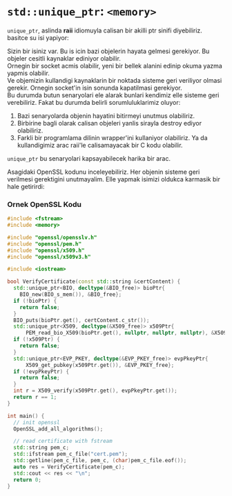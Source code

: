 # `std::unique_ptr`: `<memory>`

`unique_ptr`, aslinda **raii** idiomuyla calisan bir akilli ptr sinifi diyebiliriz.  
basitce su isi yapiyor:

Sizin bir isiniz var. Bu is icin bazi objelerin hayata gelmesi gerekiyor. Bu objeler cesitli kaynaklar ediniyor olabilir.  
Ornegin bir socket acmis olabilir, yeni bir bellek alanini edinip okuma yazma yapmis olabilir.  
Ve objemizin kullandigi kaynaklarin bir noktada sisteme geri veriliyor olmasi gerekir. Ornegin socket'in isin sonunda kapatilmasi gerekiyor.  
Bu durumda butun senaryolari ele alarak bunlari kendimiz elle sisteme geri verebiliriz. Fakat bu durumda belirli sorumluluklarimiz oluyor:

1. Bazi senaryolarda objenin hayatini bitirmeyi unutmus olabiliriz.
2. Birbirine bagli olarak calisan objeleri yanlis sirayla destroy ediyor olabiliriz.
3. Farkli bir programlama dilinin wrapper'ini kullaniyor olabiliriz. Ya da kullandigimiz arac raii'le calisamayacak bir C kodu olabilir.

`unique_ptr` bu senaryolari kapsayabilecek harika bir arac.

Asagidaki OpenSSL kodunu inceleyebiliriz. Her  objenin sisteme geri verilmesi gerektigini unutmayalim. Elle yapmak isimizi oldukca karmasik bir hale getirirdi:

### Ornek OpenSSL Kodu

```c++
#include <fstream>
#include <memory>

#include "openssl/opensslv.h"
#include "openssl/pem.h"
#include "openssl/x509.h"
#include "openssl/x509v3.h"

#include <iostream>

bool VerifyCertificate(const std::string &certContent) {
  std::unique_ptr<BIO, decltype(&BIO_free)> bioPtr{
    BIO_new(BIO_s_mem()), &BIO_free};
  if (!bioPtr) {
    return false;
  }
  BIO_puts(bioPtr.get(), certContent.c_str());
  std::unique_ptr<X509, decltype(&X509_free)> x509Ptr{
      PEM_read_bio_X509(bioPtr.get(), nullptr, nullptr, nullptr), &X509_free};
  if (!x509Ptr) {
    return false;
  }
  std::unique_ptr<EVP_PKEY, decltype(&EVP_PKEY_free)> evpPkeyPtr{
      X509_get_pubkey(x509Ptr.get()), &EVP_PKEY_free};
  if (!evpPkeyPtr) {
    return false;
  }
  int r = X509_verify(x509Ptr.get(), evpPkeyPtr.get());
  return r == 1;
}

int main() {
  // init openssl
  OpenSSL_add_all_algorithms();

  // read certificate with fstream
  std::string pem_c;
  std::ifstream pem_c_file("cert.pem");
  std::getline(pem_c_file, pem_c, (char)pem_c_file.eof());
  auto res = VerifyCertificate(pem_c);
  std::cout << res << "\n";
  return 0;
}
```

